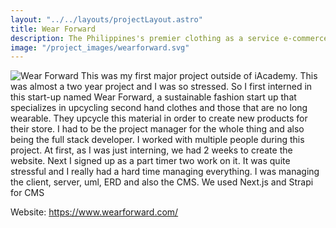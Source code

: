 ```yaml
---
layout: "../../layouts/projectLayout.astro"
title: Wear Forward
description: The Philippines's premier clothing as a service e-commerce site that sells and upcycles clothes
image: "/project_images/wearforward.svg"
---
```

![Wear Forward](/project_images/wearforward.svg)
This was my first major project outside of iAcademy. This was almost a two year project and I was so stressed. So I first interned in this start-up named Wear Forward, a sustainable fashion start up that specializes in upcycling second hand clothes and those that are no long wearable. They upcycle this material in order to create new products for their store. I had to be the project manager for the whole thing and also being the full stack developer. I worked with multiple people during this project. At first, as I was just interning, we had 2 weeks to create the website. Next I signed up as a part timer two work on it. It was quite stressful and I really had a hard time managing everything. I was managing the client, server, uml, ERD and also the CMS. We used Next.js and Strapi for CMS

Website: <https://www.wearforward.com/>